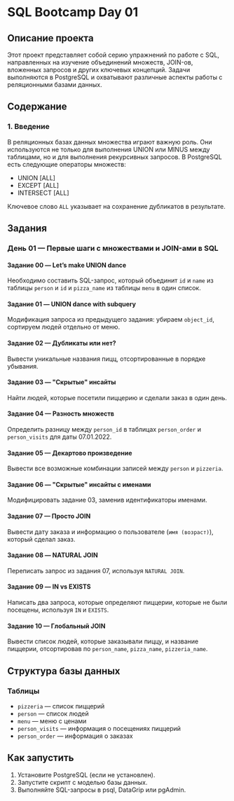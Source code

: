 # SQL Bootcamp Day 01 

## Описание проекта
Этот проект представляет собой серию упражнений по работе с SQL, направленных на изучение объединений множеств, JOIN-ов, вложенных запросов и других ключевых концепций. Задачи выполняются в PostgreSQL и охватывают различные аспекты работы с реляционными базами данных.

## Содержание

### 1. Введение
В реляционных базах данных множества играют важную роль. Они используются не только для выполнения UNION или MINUS между таблицами, но и для выполнения рекурсивных запросов. В PostgreSQL есть следующие операторы множеств:

- UNION [ALL]
- EXCEPT [ALL]
- INTERSECT [ALL]

Ключевое слово `ALL` указывает на сохранение дубликатов в результате.

## Задания

### День 01 — Первые шаги с множествами и JOIN-ами в SQL

#### Задание 00 — Let’s make UNION dance
Необходимо составить SQL-запрос, который объединит `id` и `name` из таблицы `person` и `id` и `pizza_name` из таблицы `menu` в один список.

#### Задание 01 — UNION dance with subquery
Модификация запроса из предыдущего задания: убираем `object_id`, сортируем людей отдельно от меню.

#### Задание 02 — Дубликаты или нет?
Вывести уникальные названия пицц, отсортированные в порядке убывания.

#### Задание 03 — "Скрытые" инсайты
Найти людей, которые посетили пиццерию и сделали заказ в один день.

#### Задание 04 — Разность множеств
Определить разницу между `person_id` в таблицах `person_order` и `person_visits` для даты 07.01.2022.

#### Задание 05 — Декартово произведение
Вывести все возможные комбинации записей между `person` и `pizzeria`.

#### Задание 06 — "Скрытые" инсайты с именами
Модифицировать задание 03, заменив идентификаторы именами.

#### Задание 07 — Просто JOIN
Вывести дату заказа и информацию о пользователе (`имя (возраст)`), который сделал заказ.

#### Задание 08 — NATURAL JOIN
Переписать запрос из задания 07, используя `NATURAL JOIN`.

#### Задание 09 — IN vs EXISTS
Написать два запроса, которые определяют пиццерии, которые не были посещены, используя `IN` и `EXISTS`.

#### Задание 10 — Глобальный JOIN
Вывести список людей, которые заказывали пиццу, и название пиццерии, отсортировав по `person_name`, `pizza_name`, `pizzeria_name`.

## Структура базы данных

### Таблицы
- `pizzeria` — список пиццерий
- `person` — список людей
- `menu` — меню с ценами
- `person_visits` — информация о посещениях пиццерий
- `person_order` — информация о заказах

## Как запустить
1. Установите PostgreSQL (если не установлен).
2. Запустите скрипт с моделью базы данных.
3. Выполняйте SQL-запросы в psql, DataGrip или pgAdmin.

